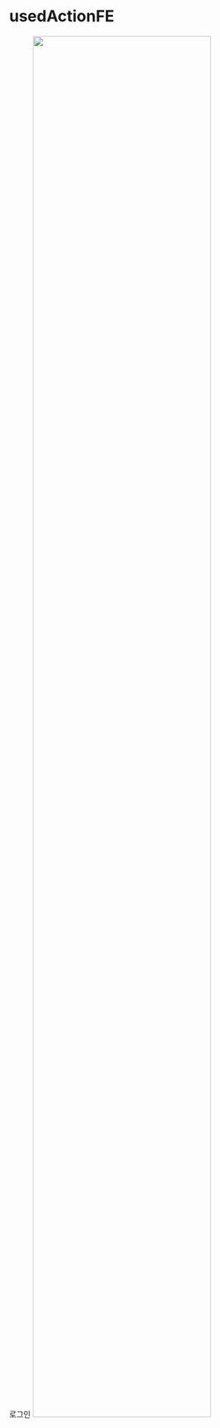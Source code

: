 ﻿# usedActionFE
 로그인
<img width="80%" src="https://github.com/BKKang1/usedAuctionFE/assets/94438413/e63d61d9-2414-42a5-ac61-4f051d707649"/>
